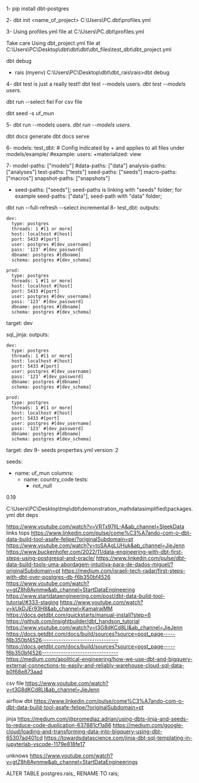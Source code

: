 1- 
pip install dbt-postgres

2-
dbt init <name_of_project>
C:\Users\PC\.dbt\profiles.yml

3-
Using profiles.yml file at C:\Users\PC\.dbt\profiles.yml

Take care 
Using dbt_project.yml file at C:\Users\PC\Desktop\dbt\dbt\dbt\dbt_files\test_dbt\dbt_project.yml

dbt debug

* rais
(myenv) C:\Users\PC\Desktop\dbt\dbt_rais\rais>dbt debug



4- 
dbt test is just a really test!!
dbt test --models <folder> users.*<subfolder>
dbt test --models users.*


dbt run --select fiel
For csv file

dbt seed -s uf_mun

5-
dbt run --models <folder> users.*<subfolder>
dbt run --models users.*

dbt docs generate
dbt docs serve

6-
models:
  test_dbt:
    # Config indicated by + and applies to all files under models/example/
    #example:
    users:
      +materialized: view

7-
model-paths: ["models"]
#data-paths: ["data"]
analysis-paths: ["analyses"]
test-paths: ["tests"]
seed-paths: ["seeds"]
macro-paths: ["macros"]
snapshot-paths: ["snapshots"]

* seed-paths: ["seeds"];
seed-paths is linking with "seeds" folder;
for example seed-paths: ["data"], seed-path with "data" folder;

dbt run --full-refresh --select incremental
8-
test_dbt:
  outputs:

    dev:
      type: postgres
      threads: 1 #[1 or more]
      host: localhost #[host]
      port: 5433 #[port]
      user: postgres #[dev_username]
      pass: '123' #[dev_password]
      dbname: postgres #[dbname]
      schema: postgres #[dev_schema]

    prod:
      type: postgres
      threads: 1 #[1 or more]
      host: localhost #[host]
      port: 5433 #[port]
      user: postgres #[dev_username]
      pass: '123' #[dev_password]
      dbname: postgres #[dbname]
      schema: postgres #[dev_schema]

  target: dev

sql_jinja:
  outputs:

    dev:
      type: postgres
      threads: 1 #[1 or more]
      host: localhost #[host]
      port: 5433 #[port]
      user: postgres #[dev_username]
      pass: '123' #[dev_password]
      dbname: postgres #[dbname]
      schema: postgres #[dev_schema]

    prod:
      type: postgres
      threads: 1 #[1 or more]
      host: localhost #[host]
      port: 5433 #[port]
      user: postgres #[dev_username]
      pass: '123' #[dev_password]
      dbname: postgres #[dbname]
      schema: postgres #[dev_schema]

  target: dev
9-
seeds
properties.yml
version: 2

seeds:
  - name: uf_mun
    columns:
      - name: country_code
        tests:
        - not_null


0.19

C:\Users\PC\Desktop\tmp\dbt\demonstration_mathdatasimplified\packages.yml
dbt deps

https://www.youtube.com/watch?v=VRTx97llL-A&ab_channel=SleekData
links
tops
https://www.linkedin.com/pulse/come%C3%A7ando-com-o-dbt-data-build-tool-asafe-felipe/?originalSubdomain=pt
https://www.youtube.com/watch?v=toSAAgLUHuk&ab_channel=JieJenn
https://www.buckenhofer.com/2022/11/data-engineering-with-dbt-first-steps-using-postgresql-and-oracle/
https://www.linkedin.com/pulse/dbt-data-build-tools-uma-abordagem-intuitiva-para-de-dados-miguel/?originalSubdomain=pt
https://medium.com/israeli-tech-radar/first-steps-with-dbt-over-postgres-db-f6b350bf4526
https://www.youtube.com/watch?v=gtZ8h8Aynmw&ab_channel=StartDataEngineering
https://www.startdataengineering.com/post/dbt-data-build-tool-tutorial/#333-staging
https://www.youtube.com/watch?v=kUkDJEr93H8&ab_channel=KamalrajMM
https://docs.getdbt.com/quickstarts/manual-install?step=6
https://github.com/insightbuilder/dbt_handson_tutorial
https://www.youtube.com/watch?v=t3G8dKCd8LI&ab_channel=JieJenn
https://docs.getdbt.com/docs/build/sources?source=post_page-----f6b350bf4526--------------------------------
https://docs.getdbt.com/docs/build/sources?source=post_page-----f6b350bf4526--------------------------------
https://medium.com/apolitical-engineering/how-we-use-dbt-and-bigquery-external-connections-to-easily-and-reliably-warehouse-cloud-sql-data-b0f68e873aad

csv file
https://www.youtube.com/watch?v=t3G8dKCd8LI&ab_channel=JieJenn

airflow dbt
https://www.linkedin.com/pulse/come%C3%A7ando-com-o-dbt-data-build-tool-asafe-felipe/?originalSubdomain=pt

jinja
https://medium.com/@promediaz.adrian/using-dbts-jinja-and-seeds-to-reduce-code-duplication-637881cf1a86
https://medium.com/google-cloud/loading-and-transforming-data-into-bigquery-using-dbt-65307ad401cd
https://towardsdatascience.com/jinja-dbt-sql-templating-in-jupyterlab-vscode-1179e818fe17

unknows
https://www.youtube.com/watch?v=gtZ8h8Aynmw&ab_channel=StartDataEngineerings

ALTER TABLE postgres.rais_ RENAME TO rais;
